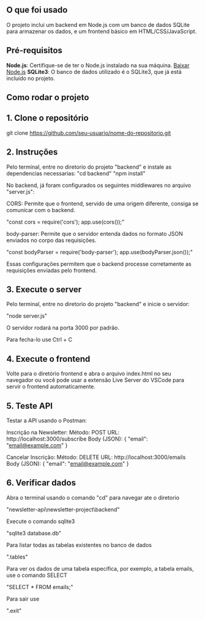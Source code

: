 ## O que foi usado

O projeto inclui um backend em Node.js com um banco de dados SQLite para armazenar os dados, e um frontend básico em HTML/CSS/JavaScript.


## Pré-requisitos

**Node.js**: Certifique-se de ter o Node.js instalado na sua máquina. [Baixar Node.js](https://nodejs.org/)
**SQLite3**: O banco de dados utilizado é o SQLite3, que já está incluído no projeto.

## Como rodar o projeto

## 1. Clone o repositório
git clone https://github.com/seu-usuario/nome-do-repositorio.git

## 2. Instruções 

Pelo terminal, entre no diretorio do projeto "backend" e instale as dependencias necessarias:
"cd backend"
"npm install"

No backend, já foram configurados os seguintes middlewares no arquivo "server.js":

CORS: Permite que o frontend, servido de uma origem diferente, consiga se comunicar com o backend.

"const cors = require('cors');
app.use(cors());"

body-parser: Permite que o servidor entenda dados no formato JSON enviados no corpo das requisições.

"const bodyParser = require('body-parser');
app.use(bodyParser.json());"

Essas configurações permitem que o backend processe corretamente as requisições enviadas pelo frontend.

## 3. Execute o server

Pelo terminal, entre no diretorio do projeto "backend" e inicie o servidor:

"node server.js"

O servidor rodará na porta 3000 por padrão.

Para fecha-lo use Ctrl + C

## 4. Execute o frontend

Volte para o diretório frontend e abra o arquivo index.html no seu navegador ou você pode usar a extensão Live Server do VSCode para servir o frontend automaticamente.

## 5. Teste API

Testar a API usando o Postman:

Inscrição na Newsletter:
Método: POST
URL: http://localhost:3000/subscribe
Body (JSON): { "email": "email@example.com" }

Cancelar Inscrição:
Método: DELETE
URL: http://localhost:3000/emails
Body (JSON): { "email": "email@example.com" }

## 6. Verificar dados

Abra o terminal
usando o comando "cd" para navegar ate o diretorio

"newsletter-api\newsletter-project\backend"

Execute o comando sqlite3

"sqlite3 database.db"

Para listar todas as tabelas existentes no banco de dados

".tables"

Para ver os dados de uma tabela específica, por exemplo, a tabela emails, use o comando SELECT

"SELECT * FROM emails;"

Para sair use 

".exit"